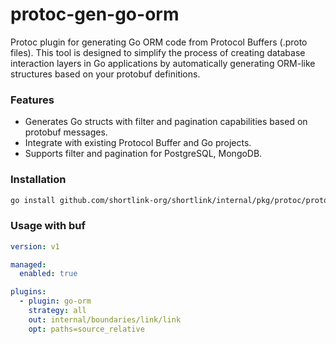 # protoc-gen-go-orm

Protoc plugin for generating Go ORM code from Protocol Buffers (.proto files). 
This tool is designed to simplify the process of creating database interaction layers in Go applications 
by automatically generating ORM-like structures based on your protobuf definitions.

### Features

- Generates Go structs with filter and pagination capabilities based on protobuf messages.
- Integrate with existing Protocol Buffer and Go projects.
- Supports filter and pagination for PostgreSQL, MongoDB.

### Installation

```bash
go install github.com/shortlink-org/shortlink/internal/pkg/protoc/protoc-gen-go-orm
```

### Usage with buf

```yaml
version: v1

managed:
  enabled: true

plugins:
  - plugin: go-orm
    strategy: all
    out: internal/boundaries/link/link
    opt: paths=source_relative
```
